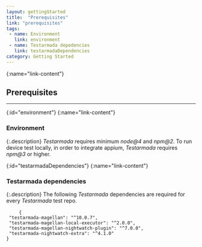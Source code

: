 ```yaml
---
layout: gettingStarted
title:  "Prerequisites"
link: "prerequisites"
tags: 
 - name: Environment
   link: environment
 - name: Testarmada depedencies
   link: testarmadaDependencies
category: Getting Started
---
```


{:name="link-content"}
## Prerequisites
---

{:id="environment"}
{:name="link-content"}
### Environment

{:.description}
_Testarmada_ requires minimum _node@4_ and _npm@2_. To run device test locally, in order to integrate appium, _Testarmada_ requires _npm@3_ or higher.

{:id="testarmadaDependencies"}
{:name="link-content"}
### Testarmada dependencies

{:.description}
The following _Testarmada_ dependencies are required for every _Testarmada_ test repo.

<pre>
    <code class="code-wrap json">{<br> "testarmada-magellan": "^10.0.7",<br> "testarmada-magellan-local-executor": "^2.0.0",<br> "testarmada-magellan-nightwatch-plugin": "^7.0.0",<br> "testarmada-nightwatch-extra": "^4.1.0"<br>}</code>
</pre>